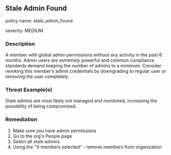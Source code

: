 ## Stale Admin Found

policy name: stale_admin_found

severity: MEDIUM

### Description

A member with global admin permissions without any activity in the past 6 months. Admin users are extremely powerful and common compliance standards demand keeping the number of admins to a minimum. Consider revoking this member’s admin credentials by downgrading to regular user or removing the user completely.

### Threat Example(s)

Stale admins are most likely not managed and monitored, increasing the possibility of being compromised.

### Remediation

1. Make sure you have admin permissions
2. Go to the org's People page
3. Select all stale admins
4. Using the "X members selected" - remove members from organization
